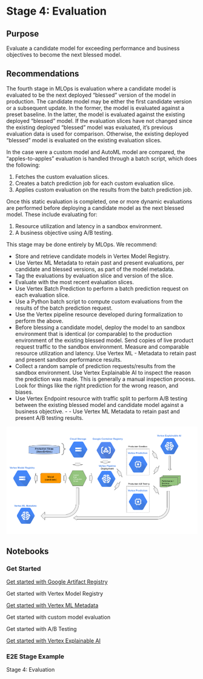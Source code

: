 # Stage 4: Evaluation

## Purpose

Evaluate a candidate model for exceeding performance and business objectives to become the next blessed model.

## Recommendations  

The fourth stage in MLOps is evaluation where a candidate model is evaluated to be the next deployed “blessed” version of the model in production. The candidate model may be either the first candidate version or a subsequent update. In the former, the model is evaluated against a preset baseline. In the latter, the model is evaluated against the existing deployed “blessed” model. If the evaluation slices have not changed since the existing deployed “blessed” model was evaluated, it’s previous evaluation data is used for comparison. Otherwise, the existing deployed “blessed” model is evaluated on the existing evaluation slices.

In the case were a custom model and AutoML model are compared, the “apples-to-apples” evaluation is handled through a batch script, which does the following:

1. Fetches the custom evaluation slices.
2. Creates a batch prediction job for each custom evaluation slice.
3. Applies custom evaluation on the results from the batch prediction job.


Once this static evaluation is completed, one or more dynamic evaluations are performed before deploying a candidate model as the next blessed model. These include evaluating for:

1. Resource utilization and latency in a sandbox environment. 
2. A business objective using A/B testing.

This stage may be done entirely by MLOps. We recommend:

- Store and retrieve candidate models in Vertex Model Registry.
- Use Vertex ML Metadata to retain past and present evaluations, per candidate and blessed versions, as part of the model metadata.
- Tag the evaluations by evaluation slice and version of the slice.
- Evaluate with the most recent evaluation slices.
- Use Vertex Batch Prediction to perform a batch prediction request on each evaluation slice.
- Use a Python batch script to compute custom evaluations from the results of the batch prediction request.
- Use the Vertex pipeline resource developed during formalization to perform the above.
- Before blessing a candidate model, deploy the model to an sandbox environment that is identical (or comparable) to the production environment of the existing blessed model. Send copies of live product request traffic to the sandbox environment. Measure and comparable resource utilization and latency. Use Vertex ML - Metadata to retain past and present sandbox performance results.
- Collect a random sample of prediction requests/results from the sandbox environment. Use Vertex Explainable AI to inspect the reason the prediction was made. This is generally a manual inspection process. Look for things like the right prediction for the wrong reason, and biases.
- Use Vertex Endpoint resource with traffic split to perform A/B testing between the existing blessed model and candidate model against a business objective.  - - Use Vertex ML Metadata to retain past and present A/B testing results.




<img src='stage4.png'>

## Notebooks

### Get Started

[Get started with Google Artifact Registry](get_started_with_google_artifact_registry.ipynb)

Get started with Vertex Model Registry

[Get started with Vertex ML Metadata](get_started_with_vertex_ml_metadata.ipynb)

Get started with custom model evaluation

Get started with A/B Testing

[Get started with Vertex Explainable AI](get_started_with_vertex_xai.ipynb)

### E2E Stage Example

Stage 4: Evaluation
